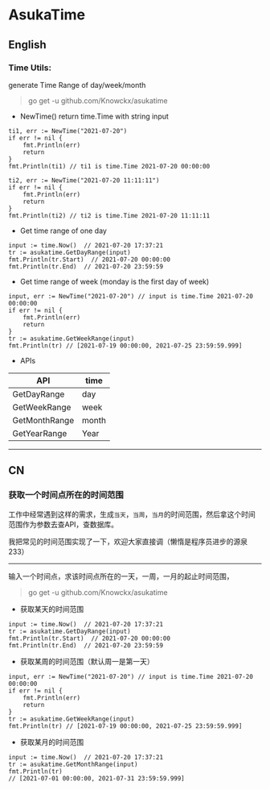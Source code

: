# AsukaTime

## English
### Time Utils:  
generate Time Range of day/week/month
> go get -u github.com/Knowckx/asukatime

- NewTime() return time.Time with string input
```
ti1, err := NewTime("2021-07-20") 
if err != nil {
    fmt.Println(err)
    return
}  
fmt.Println(ti1) // ti1 is time.Time 2021-07-20 00:00:00

ti2, err := NewTime("2021-07-20 11:11:11") 
if err != nil {
    fmt.Println(err)
    return
}  
fmt.Println(ti2) // ti2 is time.Time 2021-07-20 11:11:11
```

- Get time range of one day
```
input := time.Now()  // 2021-07-20 17:37:21
tr := asukatime.GetDayRange(input)
fmt.Println(tr.Start)  // 2021-07-20 00:00:00
fmt.Println(tr.End)  // 2021-07-20 23:59:59
```

- Get time range of week (monday is the first day of week)
```
input, err := NewTime("2021-07-20") // input is time.Time 2021-07-20 00:00:00
if err != nil {
    fmt.Println(err)
    return
}  
tr := asukatime.GetWeekRange(input)
fmt.Println(tr) // [2021-07-19 00:00:00, 2021-07-25 23:59:59.999]
```



- APIs

|  API   | time  |
|  ----  | ----  |
| GetDayRange  | day |
| GetWeekRange  | week |
| GetMonthRange  | month |
| GetYearRange  | Year |

---



## CN
### 获取一个时间点所在的时间范围
工作中经常遇到这样的需求，生成`当天`，`当周`，`当月`的时间范围，然后拿这个时间范围作为参数去查API，查数据库。

我把常见的时间范围实现了一下，欢迎大家直接调（懒惰是程序员进步的源泉233）

---

输入一个时间点，求该时间点所在的一天，一周，一月的起止时间范围，

> go get -u github.com/Knowckx/asukatime



- 获取某天的时间范围
```
input := time.Now()  // 2021-07-20 17:37:21
tr := asukatime.GetDayRange(input)
fmt.Println(tr.Start)  // 2021-07-20 00:00:00
fmt.Println(tr.End)  // 2021-07-20 23:59:59
```

- 获取某周的时间范围（默认周一是第一天）
```
input, err := NewTime("2021-07-20") // input is time.Time 2021-07-20 00:00:00
if err != nil {
    fmt.Println(err)
    return
}  
tr := asukatime.GetWeekRange(input)
fmt.Println(tr) // [2021-07-19 00:00:00, 2021-07-25 23:59:59.999]
```

- 获取某月的时间范围
```
input := time.Now()  // 2021-07-20 17:37:21
tr := asukatime.GetMonthRange(input)
fmt.Println(tr)  
// [2021-07-01 00:00:00, 2021-07-31 23:59:59.999]
```
